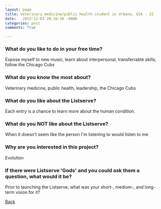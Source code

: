 ```yaml
---
layout: page
title: Veterinary medicine/public health student in Urbana, USA - 32
date:   2015-12-03 20:16:36 -0800
categories: post
comments: True

---
```


### What do you like to do in your free time?
<p>Expose myself to new music, learn about interpersonal, transferrable skills, follow the Chicago Cubs</p>

### What do you know the most about?
<p>Veterinary medicine, public health, leadership, the Chicago Cubs</p>

### What do you like about the Listserve?
<p>Each entry is a chance to learn more about the human condition.</p>

### What do you NOT like about the Listserve?
<p>When it doesn't seem like the person I'm listening to would listen to me</p>

### Why are you interested in this project?
<p>Evolution</p>

### If there were Listserve 'Gods' and you could ask them a question, what would it be?
<p>Prior to launching the Listserve, what was your short-, medium-, and long-term vision for it?</p>

[Back][1]

[1]: /home/responders/all
